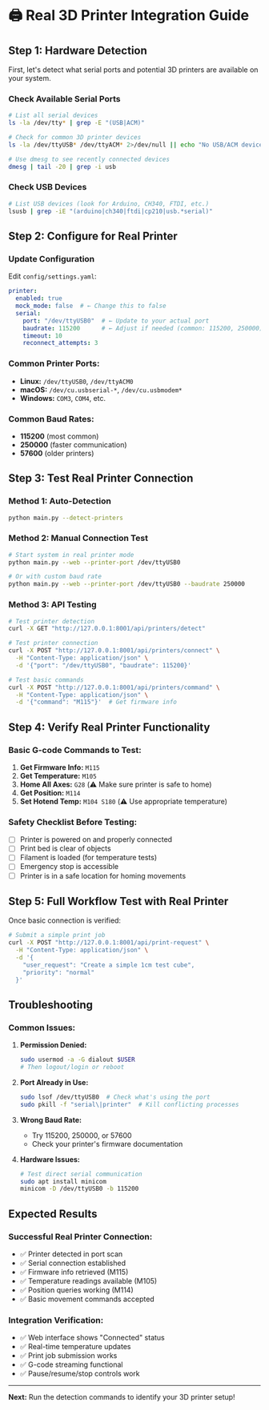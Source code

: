 # 🖨️ Real 3D Printer Integration Guide

## Step 1: Hardware Detection

First, let's detect what serial ports and potential 3D printers are available on your system.

### Check Available Serial Ports

```bash
# List all serial devices
ls -la /dev/tty* | grep -E "(USB|ACM)"

# Check for common 3D printer devices
ls -la /dev/ttyUSB* /dev/ttyACM* 2>/dev/null || echo "No USB/ACM devices found"

# Use dmesg to see recently connected devices
dmesg | tail -20 | grep -i usb
```

### Check USB Devices

```bash
# List USB devices (look for Arduino, CH340, FTDI, etc.)
lsusb | grep -iE "(arduino|ch340|ftdi|cp210|usb.*serial)"
```

## Step 2: Configure for Real Printer

### Update Configuration

Edit `config/settings.yaml`:

```yaml
printer:
  enabled: true
  mock_mode: false  # ← Change this to false
  serial:
    port: "/dev/ttyUSB0"  # ← Update to your actual port
    baudrate: 115200      # ← Adjust if needed (common: 115200, 250000)
    timeout: 10
    reconnect_attempts: 3
```

### Common Printer Ports:
- **Linux:** `/dev/ttyUSB0`, `/dev/ttyACM0`
- **macOS:** `/dev/cu.usbserial-*`, `/dev/cu.usbmodem*`
- **Windows:** `COM3`, `COM4`, etc.

### Common Baud Rates:
- **115200** (most common)
- **250000** (faster communication)
- **57600** (older printers)

## Step 3: Test Real Printer Connection

### Method 1: Auto-Detection
```bash
python main.py --detect-printers
```

### Method 2: Manual Connection Test
```bash
# Start system in real printer mode
python main.py --web --printer-port /dev/ttyUSB0

# Or with custom baud rate
python main.py --web --printer-port /dev/ttyUSB0 --baudrate 250000
```

### Method 3: API Testing
```bash
# Test printer detection
curl -X GET "http://127.0.0.1:8001/api/printers/detect"

# Test printer connection
curl -X POST "http://127.0.0.1:8001/api/printers/connect" \
  -H "Content-Type: application/json" \
  -d '{"port": "/dev/ttyUSB0", "baudrate": 115200}'

# Test basic commands
curl -X POST "http://127.0.0.1:8001/api/printers/command" \
  -H "Content-Type: application/json" \
  -d '{"command": "M115"}'  # Get firmware info
```

## Step 4: Verify Real Printer Functionality

### Basic G-code Commands to Test:

1. **Get Firmware Info:** `M115`
2. **Get Temperature:** `M105`
3. **Home All Axes:** `G28` (⚠️ Make sure printer is safe to home)
4. **Get Position:** `M114`
5. **Set Hotend Temp:** `M104 S180` (⚠️ Use appropriate temperature)

### Safety Checklist Before Testing:

- [ ] Printer is powered on and properly connected
- [ ] Print bed is clear of objects
- [ ] Filament is loaded (for temperature tests)
- [ ] Emergency stop is accessible
- [ ] Printer is in a safe location for homing movements

## Step 5: Full Workflow Test with Real Printer

Once basic connection is verified:

```bash
# Submit a simple print job
curl -X POST "http://127.0.0.1:8001/api/print-request" \
  -H "Content-Type: application/json" \
  -d '{
    "user_request": "Create a simple 1cm test cube",
    "priority": "normal"
  }'
```

## Troubleshooting

### Common Issues:

1. **Permission Denied:**
   ```bash
   sudo usermod -a -G dialout $USER
   # Then logout/login or reboot
   ```

2. **Port Already in Use:**
   ```bash
   sudo lsof /dev/ttyUSB0  # Check what's using the port
   sudo pkill -f "serial\|printer"  # Kill conflicting processes
   ```

3. **Wrong Baud Rate:**
   - Try 115200, 250000, or 57600
   - Check your printer's firmware documentation

4. **Hardware Issues:**
   ```bash
   # Test direct serial communication
   sudo apt install minicom
   minicom -D /dev/ttyUSB0 -b 115200
   ```

## Expected Results

### Successful Real Printer Connection:
- ✅ Printer detected in port scan
- ✅ Serial connection established
- ✅ Firmware info retrieved (M115)
- ✅ Temperature readings available (M105)
- ✅ Position queries working (M114)
- ✅ Basic movement commands accepted

### Integration Verification:
- ✅ Web interface shows "Connected" status
- ✅ Real-time temperature updates
- ✅ Print job submission works
- ✅ G-code streaming functional
- ✅ Pause/resume/stop controls work

---

**Next:** Run the detection commands to identify your 3D printer setup!
